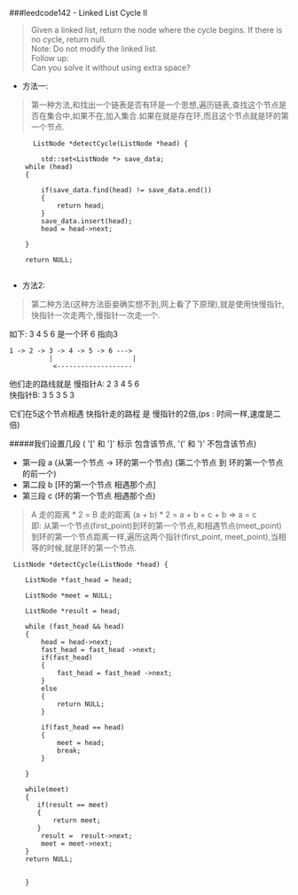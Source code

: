 ###leedcode142 - Linked List Cycle II

> Given a linked list, return the node where the cycle begins. If there is no cycle, return null. </br>
Note: Do not modify the linked list. </br>
Follow up:</br>
Can you solve it without using extra space?

- 方法一: </br>

> 第一种方法,和找出一个链表是否有环是一个思想,遍历链表,查找这个节点是否在集合中,如果不在,加入集合.如果在就是存在环,而且这个节点就是环的第一个节点.


```
	  ListNode *detectCycle(ListNode *head) {
        
        std::set<ListNode *> save_data;
    while (head)
    {

        if(save_data.find(head) != save_data.end())
        {
            return head;
        }
        save_data.insert(head);
        head = head->next;

    }

    return NULL;
        
```

- 方法2: </br>

> 第二种方法(这种方法臣妾确实想不到,网上看了下原理),就是使用快慢指针,快指针一次走两个,慢指针一次走一个.




如下: 3 4 5 6 是一个环 6 指向3

```
1 -> 2 -> 3 -> 4 -> 5 -> 6 --->
          |                    |
           <-------------------

```
他们走的路线就是
慢指针A:  2 3 4 5 6 </br>
快指针B:  3 5 3 5 3

它们在5这个节点相遇
快指针走的路程 是 慢指针的2倍,(ps : 时间一样,速度是二倍)

#####我们设置几段 ( '[' 和 ']' 标示 包含该节点, '(' 和 ')' 不包含该节点)
- 第一段  a (从第一个节点 -> 环的第一个节点) (第二个节点 到 环的第一个节点的前一个)
- 第二段  b [环的第一个节点 相遇那个点]
- 第三段  c (环的第一个节点 相遇那个点)

> A 走的距离 * 2 = B 走的距离
> (a + b) * 2 = a + b + c + b  =>  a = c  </br>
>  即: 从第一个节点(first_point)到环的第一个节点,和相遇节点(meet_point)到环的第一个节点距离一样,遍历这两个指针(first_point, meet_point),当相等的时候,就是环的第一个节点.

 

```
 ListNode *detectCycle(ListNode *head) {
        
    ListNode *fast_head = head;

    ListNode *meet = NULL;
        
    ListNode *result = head;    
    
    while (fast_head && head)
    {
        head = head->next;
        fast_head = fast_head ->next;
        if(fast_head)
        {
            fast_head = fast_head ->next;
        }
        else
        {
            return NULL;
        }

        if(fast_head == head)
        {
            meet = head;
            break;
        }

    }
    
    while(meet)
    {
       if(result == meet)
       {
           return meet;
       }
        result =  result->next;
        meet = meet->next;
    }
    return NULL;
        
        
    }
         
```
